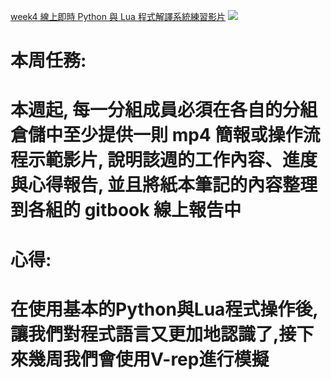 [week4 線上即時 Python 與 Lua 程式解譯系統練習影片](https://legacy.gitbook.com/book/s40523210/g7_gitbook/edit#)
![](https://s40523210.gitbooks.io/g7_gitbook/content/assets/666.png)
# 本周任務:
# 本週起, 每一分組成員必須在各自的分組倉儲中至少提供一則 mp4 簡報或操作流程示範影片, 說明該週的工作內容、進度與心得報告, 並且將紙本筆記的內容整理到各組的 gitbook 線上報告中
# 心得:
# 在使用基本的Python與Lua程式操作後,讓我們對程式語言又更加地認識了,接下來幾周我們會使用V-rep進行模擬
